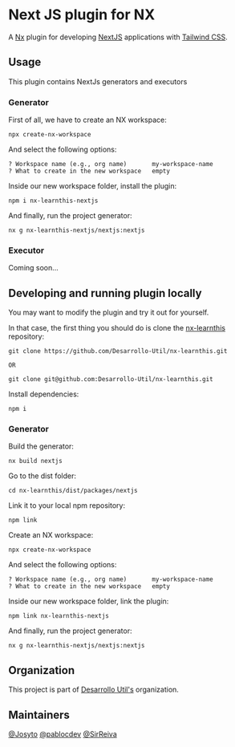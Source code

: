 # Next JS plugin for NX  

A [Nx](https://nx.dev) plugin for developing [NextJS](https://nextjs.org) applications with [Tailwind CSS](https://tailwindcss.com).

## Usage

This plugin contains NextJs generators and executors

### Generator

First of all, we have to create an NX workspace:

	npx create-nx-workspace

And select the following options:

	? Workspace name (e.g., org name)       my-workspace-name
	? What to create in the new workspace   empty

Inside our new workspace folder, install the plugin:

	npm i nx-learnthis-nextjs

And finally, run the project generator:

	nx g nx-learnthis-nextjs/nextjs:nextjs

### Executor

Coming soon...

## Developing and running plugin locally

You may want to modify the plugin and try it out for yourself. 

In that case, the first thing you should do is clone the [nx-learnthis](https://github.com/Desarrollo-Util/nx-learnthis) repository:

	git clone https://github.com/Desarrollo-Util/nx-learnthis.git

	OR

	git clone git@github.com:Desarrollo-Util/nx-learnthis.git

Install dependencies:

	npm i

### Generator

Build the generator: 

	nx build nextjs

Go to the dist folder: 

	cd nx-learnthis/dist/packages/nextjs

Link it to your local npm repository:

	npm link

Create an NX workspace:

	npx create-nx-workspace

And select the following options:

	? Workspace name (e.g., org name)       my-workspace-name
	? What to create in the new workspace   empty

Inside our new workspace folder, link the plugin:

	npm link nx-learnthis-nextjs

And finally, run the project generator:

	nx g nx-learnthis-nextjs/nextjs:nextjs

## Organization

This project is part of [Desarrollo Util's](https://github.com/Desarrollo-Util) organization.
## Maintainers

[@Josyto](https://github.com/Josyto)
[@pablocdev](https://github.com/pablocdev)
[@SirReiva](https://github.com/SirReiva)
